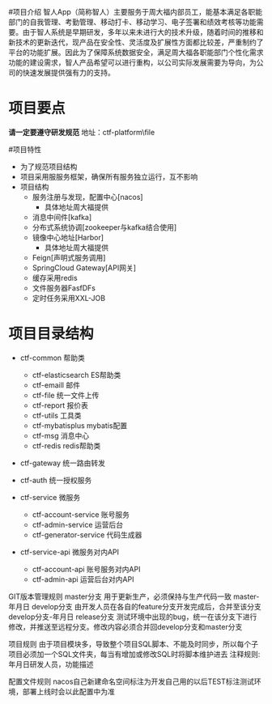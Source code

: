 #项目介绍
智人App（简称智人）主要服务于周大福内部员工，能基本满足各职能部门的自我管理、考勤管理、移动打卡、移动学习、电子签署和绩效考核等功能需要。由于智人系统是早期研发，多年以来未进行大的技术升级，随着时间的推移和新技术的更新迭代，现产品在安全性、灵活度及扩展性方面都比较差，严重制约了平台的功能扩展。因此为了保障系统数据安全，满足周大福各职能部门个性化需求功能的建设需求，智人产品希望可以进行重构，以公司实际发展需要为导向，为公司的快速发展提供强有力的支持。

# 项目要点
**请一定要遵守研发规范**  地址：ctf-platform\file

#项目特性
* 为了规范项目结构
* 项目采用服服务框架，确保所有服务独立运行，互不影响
* 项目结构
  * 服务注册与发现，配置中心[nacos]
    * 具体地址周大福提供
  * 消息中间件[kafka]
  * 分布式系统协调[zookeeper与kafka结合使用]
  * 镜像中心地址[Harbor]
    * 具体地址周大福提供
  * Feign[声明式服务调用]
  * SpringCloud Gateway[API网关]
  * 缓存采用redis
  * 文件服务器FasfDFs
  * 定时任务采用XXL-JOB


# 项目目录结构
* ctf-common  帮助类
  * ctf-elasticsearch   ES帮助类
  * ctf-emaill 邮件
  * ctf-file 统一文件上传
  * ctf-report 报价表
  * ctf-utils  工具类
  * ctf-mybatisplus mybatis配置
  * ctf-msg 消息中心
  * ctf-redis redis帮助类
  
* ctf-gateway 统一路由转发
* ctf-auth  统一授权服务
  
* ctf-service 微服务
  * ctf-account-service  账号服务
  * ctf-admin-service 运营后台
  * ctf-generator-service  代码生成器
  
* ctf-service-api 微服务对内API
  * ctf-account-api   账号服务对内API
  * ctf-admin-api 运营后台对内API

GIT版本管理规则
master分支
用于更新生产，必须保持与生产代码一致
master-年月日
develop分支
由开发人员在各自的feature分支开发完成后，合并至该分支
develop分支-年月日
release分支
测试环境中出现的bug，统一在该分支下进行修改，并推送至远程分支。修改内容必须合并回develop分支和master分支

项目规则
由于项目模块多，导致整个项目SQL脚本、不能及时同步，所以每个子项目必须加一个SQL文件夹，每当有增加或修改SQL时将脚本维护进去
注释规则:年月日研发人员，功能描述

配置文件规则
nacos自己新建命名空间标注为开发自己用的以后TEST标注测试环境，部署上线时会以此配置中为准
